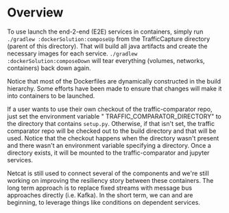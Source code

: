 # Overview

To use launch the end-2-end (E2E) services in containers, simply run `./gradlew :dockerSolution:composeUp` from the
TrafficCapture directory (parent of this directory). That will build all java artifacts and create the necessary images
for each service.  `./gradlew :dockerSolution:composeDown` will tear everything (volumes, networks, containers) back
down again.

Notice that most of the Dockerfiles are dynamically constructed in the build hierarchy. Some efforts have been made
to ensure that changes will make it into containers to be launched.

If a user wants to use their own checkout of the traffic-comparator repo, just set the environment variable "
TRAFFIC_COMPARATOR_DIRECTORY" to the directory that contains `setup.py`. Otherwise, if that isn't set, the traffic
comparator repo will be checked out to the build directory and that will be used. Notice that the checkout happens when
the directory wasn't present and there wasn't an environment variable specifying a directory. Once a directory exists,
it will be mounted to the traffic-comparator and jupyter services.

Netcat is still used to connect several of the components and we're still working on improving the resiliency story
between these containers. The long term approach is to replace fixed streams with message bus approaches directly (i.e.
Kafka).  In the short term, we can and are beginning, to leverage things like conditions on dependent services.